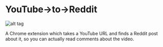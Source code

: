 YouTube->to->Reddit
=================
![alt tag](https://raw.github.com/spuleri/youtube-to-reddit/images/128.pngg)

A Chrome extension which takes a YouTube URL and finds a Reddit post about it, so you can actually read comments about the video.

